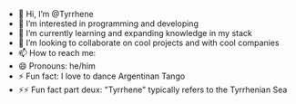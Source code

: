 - 👋 Hi, I’m @Tyrrhene
- 👀 I’m interested in programming and developing
- 🌱 I’m currently learning and expanding knowledge in my stack
- 💞️ I’m looking to collaborate on cool projects and with cool companies
- 📫 How to reach me:
- 😄 Pronouns: he/him
- ⚡ Fun fact: I love to dance Argentinan Tango
- ⚡⚡ Fun fact part deux: "Tyrrhene" typically refers to the Tyrrhenian Sea

<!---
Tyrrhene/Tyrrhene is a ✨ special ✨ repository because its `README.md` (this file) appears on your GitHub profile.
You can click the Preview link to take a look at your changes.
--->
